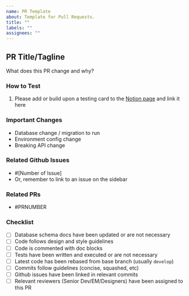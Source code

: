 ```yaml
---
name: PR Template
about: Template for Pull Requests.
title: ""
labels: ""
assignees: ""
---
```


## PR Title/Tagline

What does this PR change and why?

### How to Test

1. Please add or build upon a testing card to the [Notion page](http://notion.so) and link it here

### Important Changes

-   Database change / migration to run
-   Environment config change
-   Breaking API change

### Related Github Issues

-   #[Number of Issue]
-   Or, remember to link to an issue on the sidebar

### Related PRs

-   #PRNUMBER

### Checklist

-   [ ] Database schema docs have been updated or are not necessary
-   [ ] Code follows design and style guidelines
-   [ ] Code is commented with doc blocks
-   [ ] Tests have been written and executed or are not necessary
-   [ ] Latest code has been rebased from base branch (usually `develop`)
-   [ ] Commits follow guidelines (concise, squashed, etc)
-   [ ] Github issues have been linked in relevant commits
-   [ ] Relevant reviewers (Senior Dev/EM/Designers) have been assigned to this PR
